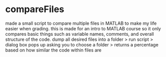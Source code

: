 # compareFiles
made a small script to compare multiple files in MATLAB to make my life easier when grading. this is made for an intro to MATLAB course so it only compares basic things such as variable names, comments, and overall structure of the code.
dump all desired files into a folder > run script > dialog box pops up asking you to choose a folder > returns a percentage based on how similar the code within files are

